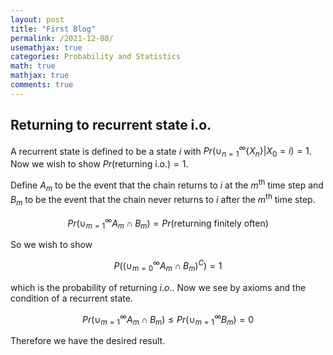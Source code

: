 ```yaml
---
layout: post
title: "First Blog"
permalink: /2021-12-08/
usemathjax: true
categories: Probability and Statistics
math: true
mathjax: true
comments: true
---
```


## Returning to recurrent state i.o.   

A recurrent state is defined to be a state $i$ with 
$Pr(\cup_{n=1}^{\infty}\{X_n\}|X_0=i)=1$. Now we wish to show 
$Pr(\text{returning i.o.})=1$. 

Define $A_m$ to be the event that the chain returns to $i$ at the $m^{\text{th}}$ time step and $B_m$ to be the event that the chain never returns to $i$ after the $m^{\text{th}}$ time step.  

$$Pr(\cup_{m=1}^{\infty} A_m \cap B_m)=Pr(\text{returning finitely often})$$  

So we wish to show   

$$P\left( \left(\cup_{m=0}^\infty A_m \cap B_m \right)^C \right) =1$$  

which is the probability of returning $i.o.$. Now we see by axioms and the condition of a recurrent state.  

$$Pr(\cup_{m=1}^{\infty} A_m \cap B_m) \leq Pr(\cup_{m=1}^{\infty} B_m)=0$$  

Therefore we have the desired result. 